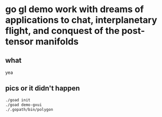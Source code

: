 go gl demo work with dreams of applications to chat, interplanetary flight, and conquest of the post-tensor manifolds
===


what
----

yea


pics or it didn't happen
----

```bash
./goad init
./goad demo-gxui
./.gopath/bin/polygon
```


